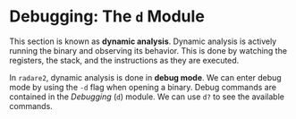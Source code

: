 # Debugging: The `d` Module

This section is known as **dynamic analysis**. Dynamic analysis is actively running the binary and observing its behavior. This is done by watching the registers, the stack, and the instructions as they are executed.

In `radare2`, dynamic analysis is done in **debug mode**. We can enter debug mode by using the `-d` flag when opening a binary. Debug commands are contained in the _Debugging_ (`d`) module. We can use `d?` to see the available commands.